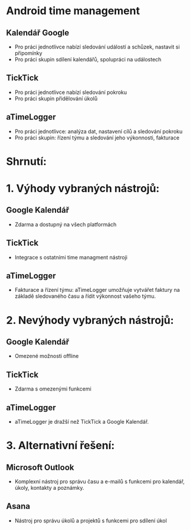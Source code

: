 # Android time management

## Kalendář Google
- Pro práci jednotlivce nabízí sledování událostí a schůzek, nastavit si připomínky
- Pro práci skupin sdílení kalendářů, spolupráci na událostech

## TickTick
- Pro práci jednotlivce nabízí sledování pokroku
- Pro práci skupin přidělování úkolů

## aTimeLogger 
- Pro práci jednotlivce: analýza dat, nastavení cílů a sledování pokroku
- Pro práci skupin: řízení týmu a sledování jeho výkonnosti, fakturace


# Shrnutí:

# 1. Výhody vybraných nástrojů:

## Google Kalendář 
- Zdarma a dostupný na všech platformách
## TickTick 
- Integrace s ostatními time managment nástroji
## aTimeLogger
- Fakturace a řízení týmu: aTimeLogger umožňuje vytvářet faktury na základě sledovaného času a řídit výkonnost vašeho týmu.

# 2. Nevýhody vybraných nástrojů:

## Google Kalendář 
- Omezené možnosti offline
## TickTick 
- Zdarma s omezenými funkcemi
## aTimeLogger
- aTimeLogger je dražší než TickTick a Google Kalendář.


# 3. Alternativní řešení:  
## Microsoft Outlook
- Komplexní nástroj pro správu času a e-mailů s funkcemi pro kalendář, úkoly, kontakty a poznámky.
## Asana
- Nástroj pro správu úkolů a projektů s funkcemi pro sdílení úkol
